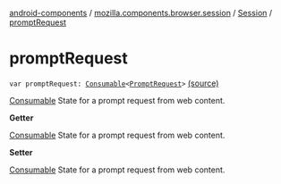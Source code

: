 [android-components](../../index.md) / [mozilla.components.browser.session](../index.md) / [Session](index.md) / [promptRequest](./prompt-request.md)

# promptRequest

`var promptRequest: `[`Consumable`](../../mozilla.components.support.base.observer/-consumable/index.md)`<`[`PromptRequest`](../../mozilla.components.concept.engine.prompt/-prompt-request/index.md)`>` [(source)](https://github.com/mozilla-mobile/android-components/blob/master/components/browser/session/src/main/java/mozilla/components/browser/session/Session.kt#L304)

[Consumable](../../mozilla.components.support.base.observer/-consumable/index.md) State for a prompt request from web content.

**Getter**

[Consumable](../../mozilla.components.support.base.observer/-consumable/index.md) State for a prompt request from web content.

**Setter**

[Consumable](../../mozilla.components.support.base.observer/-consumable/index.md) State for a prompt request from web content.

